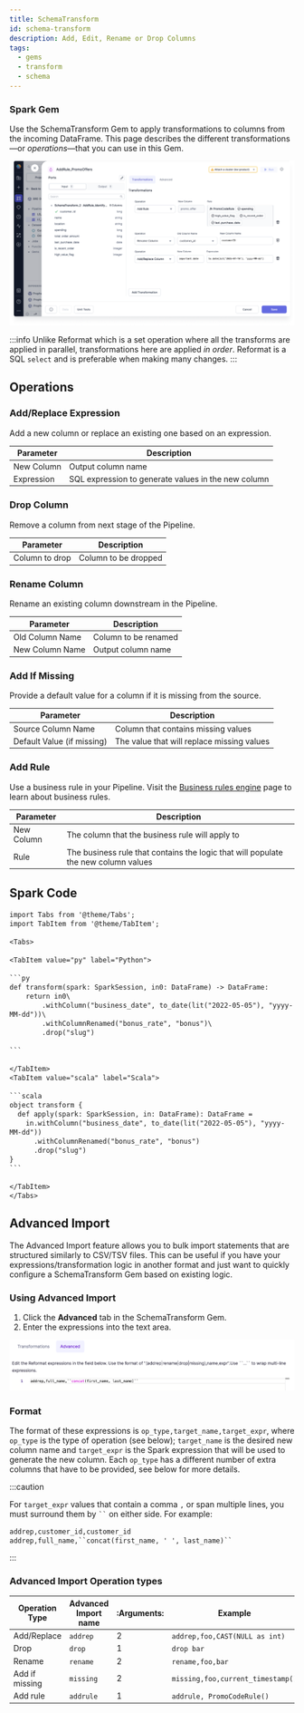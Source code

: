 ```yaml
---
title: SchemaTransform
id: schema-transform
description: Add, Edit, Rename or Drop Columns
tags:
  - gems
  - transform
  - schema
---
```


<h3><span class="badge">Spark Gem</span></h3>

Use the SchemaTransform Gem to apply transformations to columns from the incoming DataFrame. This page describes the different transformations—or _operations_—that you can use in this Gem.

![Example usage of SchemaTransform](./img/schemaTransform_eg_1.png)

:::info
Unlike Reformat which is a set operation where all the transforms are applied in parallel, transformations here are applied _in order_.
Reformat is a SQL `select` and is preferable when making many changes.
:::

## Operations

### Add/Replace Expression

Add a new column or replace an existing one based on an expression.

| Parameter  | Description                                         |
| ---------- | --------------------------------------------------- |
| New Column | Output column name                                  |
| Expression | SQL expression to generate values in the new column |

### Drop Column

Remove a column from next stage of the Pipeline.

| Parameter      | Description          |
| -------------- | -------------------- |
| Column to drop | Column to be dropped |

### Rename Column

Rename an existing column downstream in the Pipeline.

| Parameter       | Description          |
| --------------- | -------------------- |
| Old Column Name | Column to be renamed |
| New Column Name | Output column name   |

### Add If Missing

Provide a default value for a column if it is missing from the source.

| Parameter                  | Description                                |
| -------------------------- | ------------------------------------------ |
| Source Column Name         | Column that contains missing values        |
| Default Value (if missing) | The value that will replace missing values |

### Add Rule

Use a business rule in your Pipeline. Visit the [Business rules engine](docs/Spark/business-rules-engine/business-rules-engine.md) page to learn about business rules.

| Parameter  | Description                                                                        |
| ---------- | ---------------------------------------------------------------------------------- |
| New Column | The column that the business rule will apply to                                    |
| Rule       | The business rule that contains the logic that will populate the new column values |

## Spark Code

````mdx-code-block
import Tabs from '@theme/Tabs';
import TabItem from '@theme/TabItem';

<Tabs>

<TabItem value="py" label="Python">

```py
def transform(spark: SparkSession, in0: DataFrame) -> DataFrame:
    return in0\
        .withColumn("business_date", to_date(lit("2022-05-05"), "yyyy-MM-dd"))\
        .withColumnRenamed("bonus_rate", "bonus")\
        .drop("slug")

```

</TabItem>
<TabItem value="scala" label="Scala">

```scala
object transform {
  def apply(spark: SparkSession, in: DataFrame): DataFrame =
    in.withColumn("business_date", to_date(lit("2022-05-05"), "yyyy-MM-dd"))
      .withColumnRenamed("bonus_rate", "bonus")
      .drop("slug")
}
```

</TabItem>
</Tabs>

````

## Advanced Import

The Advanced Import feature allows you to bulk import statements that are structured similarly to CSV/TSV files. This can be useful if you have your expressions/transformation logic in another format and just want to quickly configure a SchemaTransform Gem based on existing logic.

### Using Advanced Import

1. Click the **Advanced** tab in the SchemaTransform Gem.
2. Enter the expressions into the text area.

![Advanced import mode](./img/schematransform_advanced_2.png)

### Format

The format of these expressions is `op_type,target_name,target_expr`, where `op_type` is the type of operation (see below); `target_name` is the desired new column name and `target_expr` is the Spark expression that will be used to generate the new column. Each `op_type` has a different number of extra columns that have to be provided, see below for more details.

:::caution

For `target_expr` values that contain a comma `,` or span multiple lines, you must surround them by ` `` ` on either side. For example:

```
addrep,customer_id,customer_id
addrep,full_name,``concat(first_name, ' ', last_name)``
```

:::

### Advanced Import Operation types

| Operation Type | Advanced Import name | :Arguments: | Example                           |
| -------------- | -------------------- | ----------- | --------------------------------- |
| Add/Replace    | `addrep`             | 2           | `addrep,foo,CAST(NULL as int)`    |
| Drop           | `drop`               | 1           | `drop bar`                        |
| Rename         | `rename`             | 2           | `rename,foo,bar`                  |
| Add if missing | `missing`            | 2           | `missing,foo,current_timestamp()` |
| Add rule       | `addrule`            | 1           | `addrule, PromoCodeRule()`        |
